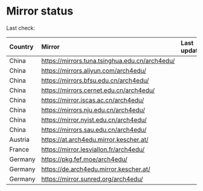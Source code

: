 <script src="./time.js"></script>
# Mirror status
Last check: <script type="text/javascript">localize(1733178150.843989);</script>

|Country|Mirror|Last update|
|:------|:-----|:----------|
|China|https://mirrors.tuna.tsinghua.edu.cn/arch4edu/|<script type="text/javascript">localize(1733121964);</script>|
|China|https://mirrors.aliyun.com/arch4edu/|<script type="text/javascript">localize(1733121964);</script>|
|China|https://mirrors.bfsu.edu.cn/arch4edu/|<script type="text/javascript">localize(1733121964);</script>|
|China|https://mirrors.cernet.edu.cn/arch4edu/|<script type="text/javascript">localize(1733121964);</script>|
|China|https://mirror.iscas.ac.cn/arch4edu/|<script type="text/javascript">localize(1733121964);</script>|
|China|https://mirrors.nju.edu.cn/arch4edu/|<script type="text/javascript">localize(1733121964);</script>|
|China|https://mirror.nyist.edu.cn/arch4edu/|<script type="text/javascript">localize(1733121964);</script>|
|China|https://mirrors.sau.edu.cn/arch4edu/|<script type="text/javascript">localize(1731653531);</script>|
|Austria|https://at.arch4edu.mirror.kescher.at/|<script type="text/javascript">localize(1733121964);</script>|
|France|https://mirror.lesviallon.fr/arch4edu/|<script type="text/javascript">localize(1733121964);</script>|
|Germany|https://pkg.fef.moe/arch4edu/|<script type="text/javascript">localize(1733121964);</script>|
|Germany|https://de.arch4edu.mirror.kescher.at/|<script type="text/javascript">localize(1733121964);</script>|
|Germany|https://mirror.sunred.org/arch4edu/|<script type="text/javascript">localize(1733121964);</script>|

<script src="./tablefilter/tablefilter.js"></script>
<script src="./table.js"></script>